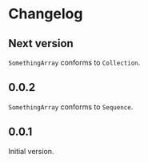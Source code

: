 # Changelog

## Next version

`SomethingArray` conforms to `Collection`.

## 0.0.2

`SomethingArray` conforms to `Sequence`.

## 0.0.1

Initial version.

